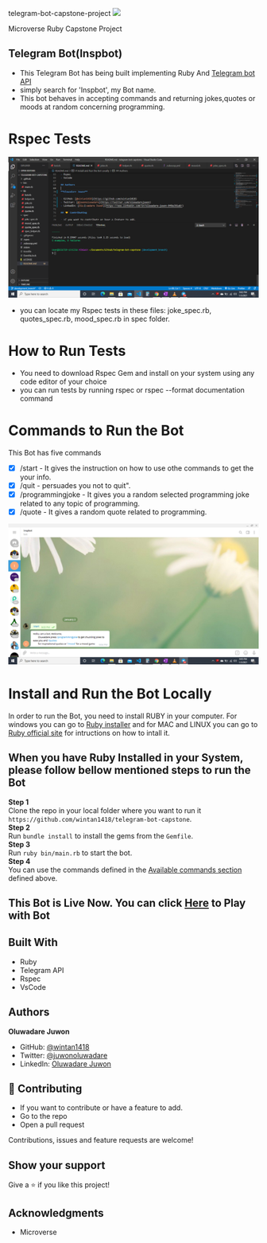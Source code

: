 telegram-bot-capstone-project
![](https://img.shields.io/badge/Microverse-blueviolet)

Microverse Ruby Capstone Project

## Telegram Bot(Inspbot)

- This Telegram Bot has being built implementing  Ruby And [Telegram bot API](https://core.telegram.org/bots/api)
- simply search for 'Inspbot',  my Bot name.
- This bot behaves in accepting  commands and returning jokes,quotes or moods at random concerning programming.

# Rspec Tests

![screenshot](./images/image1.png)

- you can locate my Rspec tests  in these files: joke_spec.rb, quotes_spec.rb, mood_spec.rb in spec folder.


# How to Run Tests

- You need to download Rspec Gem and install on your system using any code editor of your choice
- you can run tests by running rspec or rspec --format documentation command


# Commands to Run the Bot
This Bot has five commands

- [x] /start - It gives the instruction on  how to use othe commands to get the your info.
- [x] /quit  - persuades you not to quit".
- [x] /programmingjoke - It gives you a random selected programming joke related to any topic of programming.
- [x] /quote - It gives a random quote related to programming.

![screenshot](./images/image2.png)

# Install and Run the Bot Locally


In order to run the Bot, you need to install RUBY in your computer. For windows you can go to [Ruby installer](https://rubyinstaller.org/) and for MAC and LINUX you can go to [Ruby official site](https://www.ruby-lang.org/en/downloads/) for intructions on how to intall it.

## When you have Ruby Installed in your System, please follow bellow mentioned steps to run the Bot

**Step 1**<br>
Clone the repo in your local folder where you want to run it<br>
`https://github.com/wintan1418/telegram-bot-capstone`.<br>
**Step 2**<br>
Run `bundle install` to install the gems from the `Gemfile`.<br>
**Step 3**<br>
Run `ruby bin/main.rb` to start the bot.<br>
**Step 4**<br>
You can use the commands defined in the [Available commands section](#Commands-to-Run-the-Bot) defined above.<br>

## This Bot is Live Now. You can click [Here](https://t.me/Juthybot) to Play with Bot

## Built With

- Ruby
- Telegram API
- Rspec
- VsCode

## Authors

**Oluwadare Juwon**

- GitHub: [@wintan1418](https://github.com/wintan1418)
- Twitter: [@juwonoluwadare](https://twitter.com/oluwadarejuwon)
- LinkedIn: [Oluwadare Juwon](https://www.linkedin.com/in/oluwadare-juwon-048a391a8/)

## 🤝 Contributing

- If you want to contribute or have a feature to add.
- Go to the repo
- Open a pull request

Contributions, issues and feature requests are welcome!


## Show your support

Give a ⭐️ if you like this project!

## Acknowledgments

- Microverse
